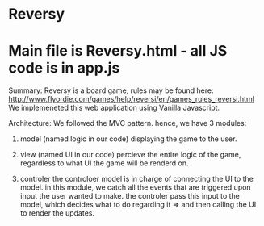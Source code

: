 # Reversy
# Main file is Reversy.html - all JS code is in app.js

Summary:
Reversy is a board game, rules may be found here: http://www.flyordie.com/games/help/reversi/en/games_rules_reversi.html
We implemeneted this web application using Vanilla Javascript.

Architecture:
We followed the MVC pattern.
hence, we have 3 modules:
1. model (named logic in our code)
displaying the game to the user.

2. view (named UI in our code)
percieve the entire logic of the game, regardless to what UI the game will be renderd on.

3. controler
the controloer model is in charge of connecting the UI to the model.
in this module, we catch all the events that are triggered upon input the user wanted to make.
the controler pass this input to the model, which decides what to do regarding it => and then calling the UI to render the updates.


